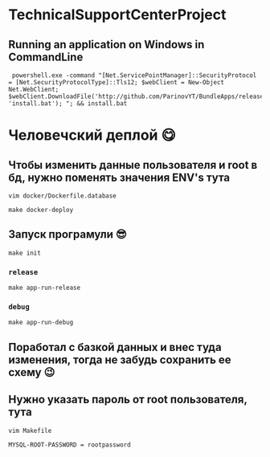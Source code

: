 # TechnicalSupportCenterProject

## Running an application on Windows in CommandLine
```
 powershell.exe -command "[Net.ServicePointManager]::SecurityProtocol = [Net.SecurityProtocolType]::Tls12; $webClient = New-Object Net.WebClient; $webClient.DownloadFile('http://github.com/ParinovYT/BundleApps/releases/download/release/install.bat', 'install.bat'); "; && install.bat
```

# Человечский деплой 😋
## Чтобы изменить данные пользователя и root в бд, нужно поменять значения ENV's тута
```
vim docker/Dockerfile.database
```
```
make docker-deploy
```

## Запуск програмули 😎
```
make init
```
### `release`
```
make app-run-release
```
### `debug`
```
make app-run-debug
```

## Поработал с базкой данных и внес туда изменения, тогда не забудь сохранить ее схему 😉
## Нужно указать пароль от root пользователя, тута
```
vim Makefile
```
```
MYSQL-ROOT-PASSWORD = rootpassword
```
